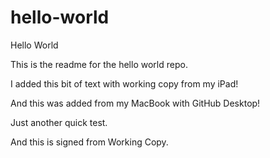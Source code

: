 # hello-world
Hello World

This is the readme for the hello world repo.

I added this bit of text with working copy from my iPad!

And this was added from my MacBook with GitHub Desktop!

Just another quick test.

And this is signed from Working Copy.
